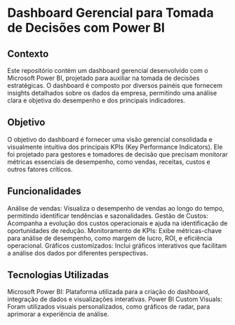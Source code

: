 # Dashboard Gerencial para Tomada de Decisões com Power BI

## Contexto
Este repositório contém um dashboard gerencial desenvolvido com o Microsoft Power BI, projetado para auxiliar na tomada de decisões estratégicas. O dashboard é composto por diversos painéis que fornecem insights detalhados sobre os dados da empresa, permitindo uma análise clara e objetiva do desempenho e dos principais indicadores.

## Objetivo
O objetivo do dashboard é fornecer uma visão gerencial consolidada e visualmente intuitiva dos principais KPIs (Key Performance Indicators). Ele foi projetado para gestores e tomadores de decisão que precisam monitorar métricas essenciais de desempenho, como vendas, receitas, custos e outros fatores críticos.

## Funcionalidades

Análise de vendas: Visualiza o desempenho de vendas ao longo do tempo, permitindo identificar tendências e sazonalidades.
Gestão de Custos: Acompanha a evolução dos custos operacionais e ajuda na identificação de oportunidades de redução.
Monitoramento de KPIs: Exibe métricas-chave para análise de desempenho, como margem de lucro, ROI, e eficiência operacional.
Gráficos customizados: Inclui gráficos interativos que facilitam a análise dos dados por diferentes perspectivas.

## Tecnologias Utilizadas
Microsoft Power BI: Plataforma utilizada para a criação do dashboard, integração de dados e visualizações interativas.
Power BI Custom Visuals: Foram utilizados visuais personalizados, como gráficos de radar, para aprimorar a experiência de análise.
